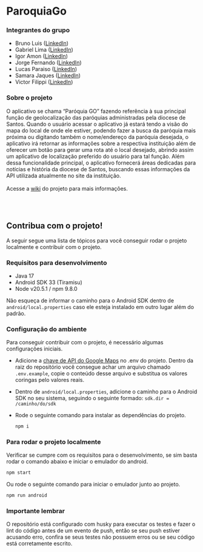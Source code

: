 # ParoquiaGo
### Integrantes do grupo
- Bruno Luis ([LinkedIn](https://www.linkedin.com/in/brunolass/))
- Gabriel Lima ([LinkedIn](https://www.linkedin.com/in/gabriel-lima-0101/))
- Igor Amon ([LinkedIn](https://www.linkedin.com/in/igor-amon/))
- Jorge Fernando ([LinkedIn](https://www.linkedin.com/in/jorge-fernando-pereira-2348811a0/))
- Lucas Paraiso ([LinkedIn](https://www.linkedin.com/in/lucasparaiso/))
- Samara Jaques ([LinkedIn](https://www.linkedin.com/in/samarajaques/))
- Victor Filippi ([LinkedIn](https://www.linkedin.com/in/victorfilippi/))

### Sobre o projeto
O aplicativo se chama “Paróquia GO” fazendo referência à sua principal função de geolocalização das paróquias administradas pela diocese de Santos. Quando o usuário acessar o aplicativo já estará tendo a visão do mapa do local de onde ele estiver, podendo fazer a busca da paróquia mais próxima ou digitando também o nome/endereço da paróquia desejada, o aplicativo irá retornar as informações sobre a respectiva instituição além de oferecer um botão para gerar uma rota até o local desejado, abrindo assim um aplicativo de localização preferido do usuário para tal função. Além dessa funcionalidade principal, o aplicativo fornecerá áreas dedicadas para notícias e história da diocese de Santos, buscando essas informações da API utilizada atualmente no site da instituição.
<br><br>
Acesse a [wiki](https://github.com/amonigor/ParoquiaGo/wiki) do projeto para mais informações.

<br><br>

## Contribua com o projeto!
A seguir segue uma lista de tópicos para você conseguir rodar o projeto localmente e contribuir com o projeto.

### Requisitos para desenvolvimento
- Java 17
- Android SDK 33 (Tiramisu)
- Node v20.5.1 / npm 9.8.0

Não esqueça de informar o caminho para o Android SDK dentro de ```android/local.properties``` caso ele esteja instalado em outro lugar além do padrão.

### Configuração do ambiente
Para conseguir contribuir com o projeto, é necessário algumas configurações iniciais.
- Adicione a [chave de API do Google Maps](https://console.cloud.google.com/apis/library) no .env do projeto. Dentro da raiz do repositório você consegue achar um arquivo chamado ```.env.example```, copie o conteúdo desse arquivo e substitua os valores coringas pelo valores reais.
- Dentro de ```android/local.properties```, adicione o caminho para o Android SDK no seu sistema, seguindo o seguinte formado: ```sdk.dir = /caminho/do/sdk```
- Rode o seguinte comando para instalar as dependências do projeto.

    ```bash
    npm i
    ```

### Para rodar o projeto localmente
Verificar se cumpre com os requisitos para o desenvolvimento, se sim basta rodar o comando abaixo e iniciar o emulador do android.

```bash
npm start
```

Ou rode o seguinte comando para iniciar o emulador junto ao projeto.

```bash
npm run android
```

### Importante lembrar
O repositório está configurado com husky para executar os testes e fazer o lint do código antes de um evento de push, então se seu push estiver acusando erro, confira se seus testes não possuem erros ou se seu código está corretamente escrito.
